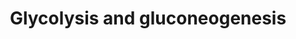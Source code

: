 ---
annotations:
- type: Pathway Ontology
  value: glycolysis pathway
- type: Pathway Ontology
  value: classic metabolic pathway
authors:
- MaintBot
- AlexanderPico
- LWackers
- Egonw
- Eweitz
description: ''
last-edited: 2021-05-15
organisms:
- Danio rerio
redirect_from:
- /index.php/Pathway:WP1356
- /instance/WP1356
schema-jsonld:
- '@context': https://schema.org/
  '@id': https://wikipathways.github.io/pathways/WP1356.html
  '@type': Dataset
  creator:
    '@type': Organization
    name: WikiPathways
  description: ''
  keywords:
  - pgam2
  - pkm2a
  - Phosphoenolpyruvate
  - zgc:64133
  - eno1
  - dldh
  - gck
  - PFKMb
  - Glucose-6-phosphate
  - FBP1a
  - FBP1b
  - Acetyl-CoA
  - PFKPa
  - PGAM1a
  - eno2
  - PFKPb
  - ENO1B
  - Malate
  - PDHA1b
  - Glucose
  - Oxalacetic acid
  - PFKMa
  - Pyruvic acid
  - zgc:66110
  - L-Aspartic acid
  - Glucose-1-phosphate
  - Fructose-6-phosphate
  - pdk1
  - hk2
  - pkm2b
  - Glyceraldehyde-3-phosphate
  - Fructose-1,6-biphosphate
  - 2-Phosphoglyceric acid
  - ldha
  - Lactate
  - LOC570106
  - pdhb
  - Glyceric acid 1,3-biphosphate
  - aldocl
  - tpi1b
  - pklr
  - GAPD
  - GPIb
  - Glycogen
  - phkg1a
  - got1
  - 3-Phosphoglyceric acid
  - eno3
  - aldoc
  - LDHB
  - PDHA2
  - PDHA1a
  - aldob
  - pck1
  - PGAM1b
  - GOT2a
  - gapdhs
  - PGK2
  - pgk1
  - gapdh
  - mdh1b
  - fbp2
  - TCA Cycle
  - LDHC
  - GOT2b
  - GPIa
  - Dihydroxyacetone Phosphate
  - dlat
  - g6pca.1
  - hk1
  - LDHAL6B
  - pc
  license: CC0
  name: Glycolysis and gluconeogenesis
seo: CreativeWork
title: Glycolysis and gluconeogenesis
wpid: WP1356
---